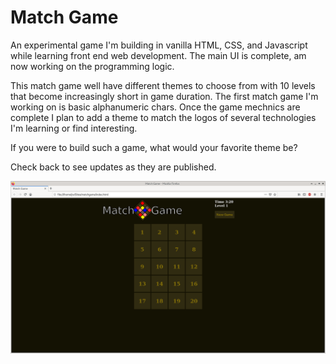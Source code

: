 # Match Game

An experimental game I'm building in vanilla HTML, CSS, and Javascript while learning front end web development. The main UI is complete, am now working on the programming logic.

This match game well have different themes to choose from with 10 levels that become increasingly short in game duration. The first match game I'm working on is basic alphanumeric chars. Once the game mechnics are complete I plan to add a theme to match the logos of several technologies I'm learning or find interesting.

If you were to build such a game, what would your favorite theme be?

Check back to see updates as they are published.

![Buildout of the user interface.](screenshot.png)